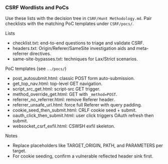 ### CSRF Wordlists and PoCs

Use these lists with the decision tree in `CSRF/Hunt Methodology.md`. Pair checklists with the matching PoC templates under `CSRF/pocs/`.

Lists
- checklist.txt: end-to-end questions to triage and validate CSRF.
- headers.txt: Origin/Referer/SameSite investigation aids and meta-referrer directives.
- same-site-bypasses.txt: techniques for Lax/Strict scenarios.

PoC templates (see `../pocs/`)
- post_autosubmit.html: classic POST form auto-submission.
- get_top_nav.html: top-level GET navigation.
- script_src_get.html: script-src GET trigger.
- method_override_get.html: GET with `_method=POST`.
- referrer_no_referrer.html: remove Referer header.
- referrer_unsafe_url.html: force full Referer with query padding.
- cookie_seed_then_submit.html: CRLF cookie seed + submit.
- oauth_click_then_submit.html: user click triggers OAuth refresh then submit.
- websocket_csrf_exfil.html: CSWSH exfil skeleton.

Notes
- Replace placeholders like TARGET_ORIGIN, PATH, and PARAMETERS per target.
- For cookie seeding, confirm a vulnerable reflected header sink first.

